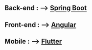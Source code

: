 

Back-end  : --> [Spring Boot ](https://github.com/Oussama-benrkia/Plantes-Medi-back)
---------
Front-end : --> [Angular ](https://github.com/ilyassoh/Plante-Medical)
---------


Mobile : --> [Flutter ](https://github.com/oussama-art/Flutter_Maladie/tree/Features/plantes)
----------
